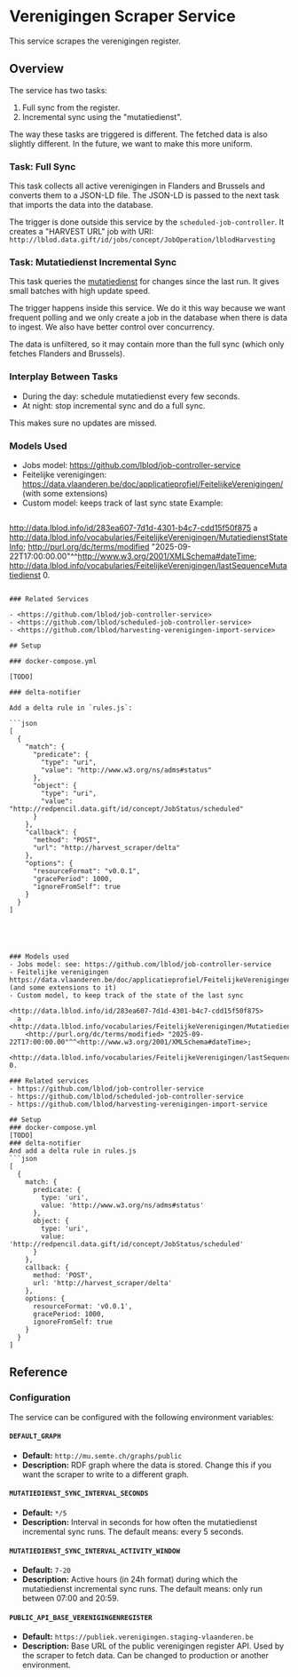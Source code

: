 # Verenigingen Scraper Service

This service scrapes the verenigingen register.

## Overview

The service has two tasks:
1. Full sync from the register.
2. Incremental sync using the "mutatiedienst".

The way these tasks are triggered is different. The fetched data is also slightly different. In the future, we want to make this more uniform.

### Task: Full Sync

This task collects all active verenigingen in Flanders and Brussels and converts them to a JSON-LD file.
The JSON-LD is passed to the next task that imports the data into the database.

The trigger is done outside this service by the `scheduled-job-controller`. It creates a "HARVEST URL" job with URI: `http://lblod.data.gift/id/jobs/concept/JobOperation/lblodHarvesting`


### Task: Mutatiedienst Incremental Sync

This task queries the [mutatiedienst](https://vlaamseoverheid.atlassian.net/wiki/spaces/AGB/pages/6285361348/API+documentatie#Mutatiedienst) for changes since the last run.
It gives small batches with high update speed.

The trigger happens inside this service. We do it this way because we want frequent polling and we only create a job in the database when there is data to ingest. We also have better control over concurrency.

The data is unfiltered, so it may contain more than the full sync (which only fetches Flanders and Brussels).

### Interplay Between Tasks

- During the day: schedule mutatiedienst every few seconds.
- At night: stop incremental sync and do a full sync.

This makes sure no updates are missed.

### Models Used

- Jobs model: <https://github.com/lblod/job-controller-service>
- Feitelijke verenigingen: <https://data.vlaanderen.be/doc/applicatieprofiel/FeitelijkeVerenigingen/> (with some extensions)
- Custom model: keeps track of last sync state
  Example:
  ```
<http://data.lblod.info/id/283ea607-7d1d-4301-b4c7-cdd15f50f875>
  a <http://data.lblod.info/vocabularies/FeitelijkeVerenigingen/MutatiedienstStateInfo>;
 <http://purl.org/dc/terms/modified> "2025-09-22T17:00:00.00"^^<http://www.w3.org/2001/XMLSchema#dateTime>;
  <http://data.lblod.info/vocabularies/FeitelijkeVerenigingen/lastSequenceMutatiedienst> 0.
```

### Related Services

- <https://github.com/lblod/job-controller-service>
- <https://github.com/lblod/scheduled-job-controller-service>
- <https://github.com/lblod/harvesting-verenigingen-import-service>

## Setup

### docker-compose.yml

[TODO]

### delta-notifier

Add a delta rule in `rules.js`:

```json
[
  {
    "match": {
      "predicate": {
        "type": "uri",
        "value": "http://www.w3.org/ns/adms#status"
      },
      "object": {
        "type": "uri",
        "value": "http://redpencil.data.gift/id/concept/JobStatus/scheduled"
      }
    },
    "callback": {
      "method": "POST",
      "url": "http://harvest_scraper/delta"
    },
    "options": {
      "resourceFormat": "v0.0.1",
      "gracePeriod": 1000,
      "ignoreFromSelf": true
    }
  }
]





### Models used
- Jobs model: see: https://github.com/lblod/job-controller-service
- Feitelijke verenigingen https://data.vlaanderen.be/doc/applicatieprofiel/FeitelijkeVerenigingen/ (and some extensions to it)
- Custom model, to keep track of the state of the last sync
```
    <http://data.lblod.info/id/283ea607-7d1d-4301-b4c7-cdd15f50f875>
      a <http://data.lblod.info/vocabularies/FeitelijkeVerenigingen/MutatiedienstStateInfo>;
        <http://purl.org/dc/terms/modified> "2025-09-22T17:00:00.00"^^<http://www.w3.org/2001/XMLSchema#dateTime>;
        <http://data.lblod.info/vocabularies/FeitelijkeVerenigingen/lastSequenceMutatiedienst> 0.
```
### Related services
- https://github.com/lblod/job-controller-service
- https://github.com/lblod/scheduled-job-controller-service
- https://github.com/lblod/harvesting-verenigingen-import-service

## Setup
### docker-compose.yml
[TODO]
### delta-notifier
And add a delta rule in rules.js
```json
[
  {
    match: {
      predicate: {
        type: 'uri',
        value: 'http://www.w3.org/ns/adms#status'
      },
      object: {
        type: 'uri',
        value: 'http://redpencil.data.gift/id/concept/JobStatus/scheduled'
      }
    },
    callback: {
      method: 'POST',
      url: 'http://harvest_scraper/delta'
    },
    options: {
      resourceFormat: 'v0.0.1',
      gracePeriod: 1000,
      ignoreFromSelf: true
    }
  }
]
```
## Reference

### Configuration

The service can be configured with the following environment variables:

#### `DEFAULT_GRAPH`
- **Default:** `http://mu.semte.ch/graphs/public`
- **Description:**
  RDF graph where the data is stored. Change this if you want the scraper to write to a different graph.

#### `MUTATIEDIENST_SYNC_INTERVAL_SECONDS`
- **Default:** `*/5`
- **Description:**
  Interval in seconds for how often the mutatiedienst incremental sync runs.
  The default means: every 5 seconds.

#### `MUTATIEDIENST_SYNC_INTERVAL_ACTIVITY_WINDOW`
- **Default:** `7-20`
- **Description:**
  Active hours (in 24h format) during which the mutatiedienst incremental sync runs.
  The default means: only run between 07:00 and 20:59.

#### `PUBLIC_API_BASE_VERENIGINGENREGISTER`
- **Default:** `https://publiek.verenigingen.staging-vlaanderen.be`
- **Description:**
  Base URL of the public verenigingen register API.
  Used by the scraper to fetch data. Can be changed to production or another environment.
